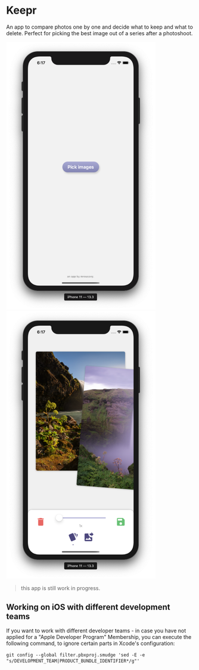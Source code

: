 # Keepr

An app to compare photos one by one and decide what to keep and what to delete. Perfect for picking the best image out of a series after a photoshoot.

<div>
    <img src="demo1.png" width=400>
    <img src="demo2.png" width=400>
</div>

> this app is still work in progress.

## Working on iOS with different development teams

If you want to work with different developer teams - in case you have not applied for a "Apple Developer Program" Membership, you can execute the following command, to ignore certain parts in Xcode's configuration:
```
git config --global filter.pbxproj.smudge 'sed -E -e "s/DEVELOPMENT_TEAM|PRODUCT_BUNDLE_IDENTIFIER*/g"'
```
